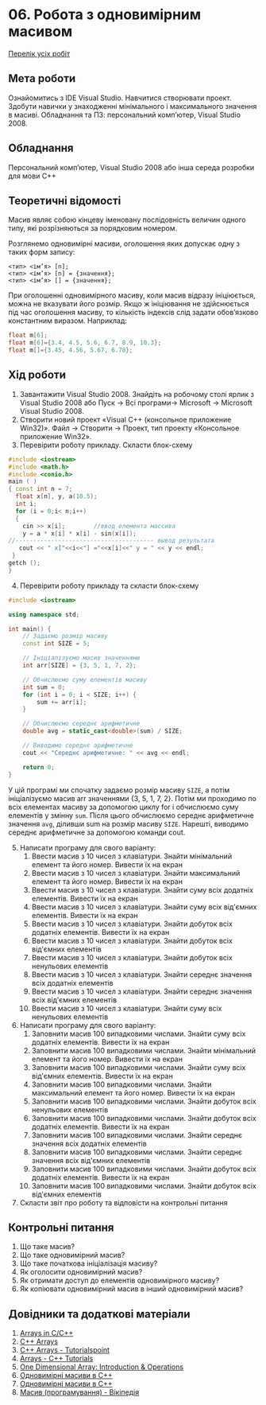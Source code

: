 # 06. Робота з одновимірним масивом

[Перелік усіх робіт](README.md)

## Мета роботи 

Ознайомитись з IDE Visual Studio. Навчитися створювати проект. Здобути навички у знаходженнi мінімального і максимального значення в масиві.
Обладнання та ПЗ: персональний комп’ютер, Visual Studio 2008.

## Обладнання

Персональний комп’ютер, Visual Studio 2008 або інша середа розробки для мови C++

## Теоретичні відомості

Масив являє собою кінцеву іменовану послідовність величин одного типу, які розрізняються за порядковим номером.

Розглянемо одновимірні масиви, оголошення яких допускає одну з таких форм запису:

```
<тип> <ім’я> [n];
<тип> <ім’я> [n] = {значення};
<тип> <ім’я> [] = {значення};
```

При оголошенні одновимірного масиву, коли масив відразу ініціюється, можна не вказувати його розмір. Якщо ж ініціювання не здійснюється під час оголошення масиву, то кількість індексів слід задати обов’язково константним виразом. Наприклад:

```cpp
float m[6]; 
float m[6]={3.4, 4.5, 5.6, 6.7, 8.9, 10.3}; 
float m[]={3.45, 4.56, 5.67, 6.78}; 
```

## Хід роботи

1. Завантажити Visual Studio 2008. Знайдіть на робочому столі ярлик з Visual Studio 2008 або Пуск → Всі програми→ Microsoft → Microsoft Visual Studio 2008.
2. Створити новий проект «Visual C++ (консольное приложение Win32)». Файл → Cтворити → Проект, тип проекту «Консольное приложение Win32».
3. Перевірити роботу прикладу. Скласти блок-схему

```cpp
#include <iostream>
#include <math.h>
#include <conio.h>
main ( )
{ const int n = 7;
  float x[n], y, a(10.5);
  int i;
  for (i = 0;i< n;i++)
  {
    cin >> x[i];        //ввод елемента массива
    y = a * x[i] * x[i] - sin(x[i]);
//--------------------------------------- вывод результата
   cout << " x["<<i<<"] ="<<x[i]<<" y = " << y << endl;
 }
getch ();
}
```

4. Перевірити роботу прикладу та скласти блок-схему

```cpp
#include <iostream>

using namespace std;

int main() {
    // Задаємо розмір масиву
    const int SIZE = 5;

    // Ініціалізуємо масив значеннями
    int arr[SIZE] = {3, 5, 1, 7, 2};

    // Обчислюємо суму елементів масиву
    int sum = 0;
    for (int i = 0; i < SIZE; i++) {
        sum += arr[i];
    }

    // Обчислюємо середнє арифметичне
    double avg = static_cast<double>(sum) / SIZE;

    // Виводимо середнє арифметичне
    cout << "Середнє арифметичне: " << avg << endl;

    return 0;
}
```

У цій програмі ми спочатку задаємо розмір масиву `SIZE`, а потім ініціалізуємо масив arr значеннями {3, 5, 1, 7, 2}. Потім ми проходимо по всіх елементах масиву за допомогою циклу for і обчислюємо суму елементів у змінну `sum`. Після цього обчислюємо середнє арифметичне значення `avg`, діливши sum на розмір масиву `SIZE`. Нарешті, виводимо середнє арифметичне за допомогою команди cout.

5. Написати програму для свого варіанту:
	1. Ввести масив з 10 чисел з клавіатури. Знайти мінімальний елемент та його номер. Вивести їх на екран
	2. Ввести масив з 10 чисел з клавіатури. Знайти максимальний елемент та його номер. Вивести їх на екран
	3. Ввести масив з 10 чисел з клавіатури. Знайти суму всіх додатніх елементів. Вивести їх на екран
	4. Ввести масив з 10 чисел з клавіатури. Знайти суму всіх від'ємних елементів. Вивести їх на екран
	5. Ввести масив з 10 чисел з клавіатури. Знайти добуток всіх додатніх елементів. Вивести їх на екран
	6. Ввести масив з 10 чисел з клавіатури. Знайти добуток всіх від'ємних елементів
	7. Ввести масив з 10 чисел з клавіатури. Знайти добуток всіх ненульових елементів
	8. Ввести масив з 10 чисел з клавіатури. Знайти середнє значення всіх додатніх елементів
	9. Ввести масив з 10 чисел з клавіатури. Знайти середнє значення всіх від'ємних елементів
	10. Ввести масив з 10 чисел з клавіатури. Знайти суму всіх ненульових елементів
6. Написати програму для свого варіанту:
   1. Заповнити масив 100 випадковими числами. Знайти суму всіх додатніх елементів. Вивести їх на екран
   2. Заповнити масив 100 випадковими числами. Знайти мінімальний елемент та його номер. Вивести їх на екран
   3. Заповнити масив 100 випадковими числами. Знайти суму всіх від'ємних елементів. Вивести їх на екран
   4. Заповнити масив 100 випадковими числами. Знайти максимальний елемент та його номер. Вивести їх на екран
   5. Заповнити масив 100 випадковими числами. Знайти добуток всіх ненульових елементів
   6. Заповнити масив 100 випадковими числами. Знайти добуток всіх додатніх елементів. Вивести їх на екран
   7. Заповнити масив 100 випадковими числами. Знайти середнє значення всіх додатніх елементів
   8. Заповнити масив 100 випадковими числами. Знайти середнє значення всіх від'ємних елементів
   9. Заповнити масив 100 випадковими числами. Знайти добуток всіх додатніх елементів. Вивести їх на екран
   10. Заповнити масив 100 випадковими числами. Знайти добуток всіх від'ємних елементів
7. Скласти звіт про роботу та відповісти на контрольні питання

## Контрольні питання

1. Що таке масив?
2. Що таке одновимірний масив?
3. Що таке початкова ініціалізація масиву?
4. Як оголосити одновимірний масив?
5. Як отримати доступ до елементів одновимірного масиву?
6. Як копіювати одновимірний масив в інший одновимірний масив?

## Довідники та додаткові матеріали

1. [Arrays in C/C++](https://www.geeksforgeeks.org/arrays-in-c-cpp/)
2. [C++ Arrays](https://www.programiz.com/cpp-programming/arrays)
3. [C++ Arrays - Tutorialspoint](https://www.tutorialspoint.com/cplusplus/cpp_arrays.htm)
4. [Arrays - C++ Tutorials](https://www.cplusplus.com/doc/tutorial/arrays/)
5. [One Dimensional Array: Introduction & Operations](https://www.techiedelight.com/one-dimensional-array-introduction-operations/)
6. [Одновимірні масиви в C++](https://www.ukraine.com.ua/index.php/entry/odnomirni-masyvy-v-c/)
7. [Одновимірні масиви в C++](http://cppstudio.com/post/2392/)
8. [Масив (програмування) - Вікіпедія](https://uk.wikipedia.org/wiki/%D0%9C%D0%B0%D1%81%D0%B8%D0%B2_(%D0%BF%D1%80%D0%BE%D0%B3%D1%80%D0%B0%D0%BC%D1%83%D0%B2%D0%B0%D0%BD%D0%BD%D1%8F))